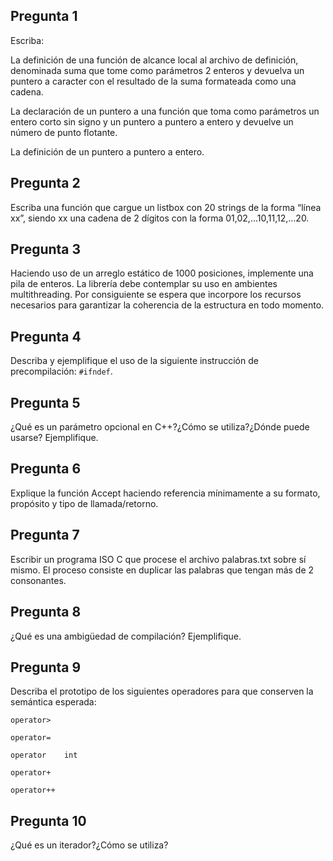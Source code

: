 ## Pregunta 1

Escriba:

La 	definición de una función de 	alcance local al archivo de definición, denominada 	suma que tome como 	parámetros 2 enteros y devuelva un puntero a caracter con el 	resultado de la suma formateada como una cadena.

La 	declaración de un puntero a una función que 	toma como parámetros un entero corto sin signo y 	un puntero a puntero a entero y 	devuelve un número de punto flotante.

La 	definición de un puntero a puntero a entero.

## Pregunta 2
Escriba una función que cargue un listbox con 20 strings de la forma “línea xx”, siendo xx una cadena de 2 dígitos con la forma 01,02,...10,11,12,...20.

## Pregunta 3
Haciendo uso de un arreglo estático de 1000 posiciones, implemente una pila de enteros. La librería debe contemplar su uso en ambientes multithreading. Por consiguiente se espera que incorpore los recursos necesarios para garantizar la coherencia de la estructura en todo momento.

## Pregunta 4
Describa y ejemplifique el uso de la siguiente instrucción de precompilación: ``#ifndef``.

## Pregunta 5
¿Qué es un parámetro opcional en C++?¿Cómo se utiliza?¿Dónde puede usarse? Ejemplifique.

## Pregunta 6
Explique la función Accept haciendo referencia mínimamente a su formato, propósito y tipo de llamada/retorno.

## Pregunta 7
Escribir un programa ISO C que procese el archivo palabras.txt sobre sí mismo. El proceso consiste en duplicar las palabras que tengan más de 2 consonantes.

## Pregunta 8
¿Qué es una ambigüedad de compilación? Ejemplifique.

## Pregunta 9
Describa el prototipo de los siguientes operadores para que conserven la semántica esperada:

```
operator>

operator=

operator 	int

operator+

operator++
```

## Pregunta 10
¿Qué es un iterador?¿Cómo se utiliza?

